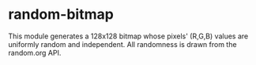 # random-bitmap

This module generates a 128x128 bitmap whose pixels' (R,G,B) values are
uniformly random and independent.  All randomness is drawn from the
random.org API.
